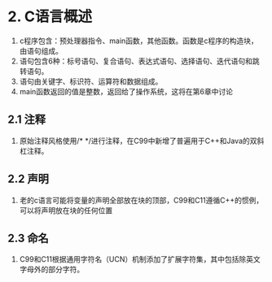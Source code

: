# 2. C语言概述
1. c程序包含：预处理器指令、main函数，其他函数。函数是c程序的构造块，由语句组成。
2. 语句包含6种：标号语句、复合语句、表达式语句、选择语句、迭代语句和跳转语句。
3. 语句由关键字、标识符、运算符和数据组成。
4. main函数返回的值是整数，返回给了操作系统，这将在第6章中讨论
## 2.1 注释
1. 原始注释风格使用/* */进行注释，在C99中新增了普遍用于C++和Java的双斜杠注释。
## 2.2 声明
1. 老的c语言可能将变量的声明全部放在块的顶部，C99和C11遵循C++的惯例，可以将声明放在块的任何位置
## 2.3 命名
1. C99和C11根据通用字符名（UCN）机制添加了扩展字符集，其中包括除英文字母外的部分字符。